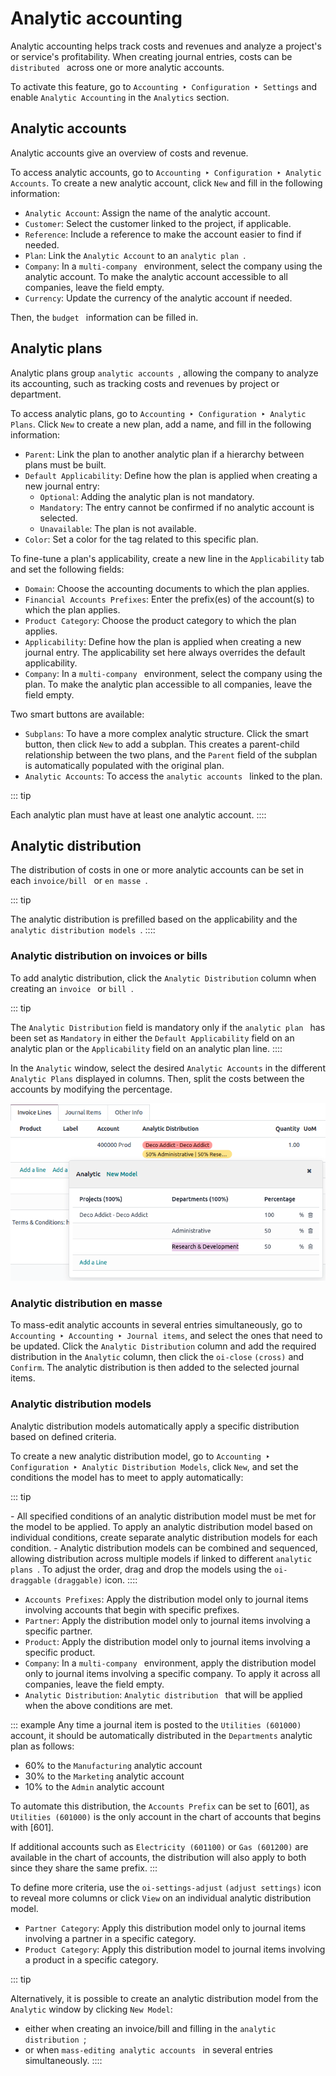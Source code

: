 # Analytic accounting

Analytic accounting helps track costs and revenues and analyze a
project\'s or service\'s profitability. When creating journal entries,
costs can be `distributed
` across one or more analytic accounts.

To activate this feature, go to
`Accounting ‣ Configuration ‣ Settings` and enable `Analytic Accounting` in the `Analytics`
section.


## Analytic accounts 

Analytic accounts give an overview of costs and revenue.

To access analytic accounts, go to
`Accounting ‣ Configuration ‣ Analytic
Accounts`. To create a new
analytic account, click `New` and
fill in the following information:

- `Analytic Account`: Assign the name
  of the analytic account.
- `Customer`: Select the customer
  linked to the project, if applicable.
- `Reference`: Include a reference to
  make the account easier to find if needed.
- `Plan`: Link the
  `Analytic Account` to an
  `analytic plan
  `.
- `Company`: In a
  `multi-company ` environment, select the company using the analytic
  account. To make the analytic account accessible to all companies,
  leave the field empty.
- `Currency`: Update the currency of
  the analytic account if needed.

Then, the `budget ` information
can be filled in.

## Analytic plans 

Analytic plans group
`analytic accounts `, allowing the company to analyze its accounting, such as
tracking costs and revenues by project or department.

To access analytic plans, go to
`Accounting ‣ Configuration ‣ Analytic Plans`. Click `New` to
create a new plan, add a name, and fill in the following information:

- `Parent`: Link the plan to another
  analytic plan if a hierarchy between plans must be built.
- `Default Applicability`: Define how
  the plan is applied when creating a new journal entry:
  - `Optional`: Adding the analytic
    plan is not mandatory.
  - `Mandatory`: The entry cannot be
    confirmed if no analytic account is selected.
  - `Unavailable`: The plan is not
    available.
- `Color`: Set a color for the tag
  related to this specific plan.

To fine-tune a plan\'s applicability, create a new line in the
`Applicability` tab and set the
following fields:

- `Domain`: Choose the accounting
  documents to which the plan applies.
- `Financial Accounts Prefixes`:
  Enter the prefix(es) of the account(s) to which the plan applies.
- `Product Category`: Choose the
  product category to which the plan applies.
- `Applicability`: Define how the
  plan is applied when creating a new journal entry. The applicability
  set here always overrides the default applicability.
- `Company`: In a
  `multi-company ` environment, select the company using the plan. To make
  the analytic plan accessible to all companies, leave the field empty.

Two smart buttons are available:

- `Subplans`: To have a more complex
  analytic structure. Click the smart button, then click
  `New` to add a subplan. This
  creates a parent-child relationship between the two plans, and the
  `Parent` field of the subplan is
  automatically populated with the original plan.
- `Analytic Accounts`: To access the
  `analytic accounts
  ` linked to the plan.

::: tip

Each analytic plan must have at least one analytic account.
::::

## Analytic distribution 

The distribution of costs in one or more analytic accounts can be set in
each `invoice/bill
` or `en masse
`.

::: tip

The analytic distribution is prefilled based on the applicability and
the `analytic
distribution models `.
::::

### Analytic distribution on invoices or bills 

To add analytic distribution, click the
`Analytic Distribution` column when
creating an `invoice ` or
`bill `.

::: tip

The `Analytic Distribution` field is
mandatory only if the `analytic plan
` has been set as `Mandatory` in either the `Default Applicability` field on an analytic plan or the
`Applicability` field on an analytic
plan line.
::::

In the `Analytic` window, select the
desired `Analytic Accounts` in the
different `Analytic Plans` displayed
in columns. Then, split the costs between the accounts by modifying the
percentage.

![create a distribution template](analytic_accounting/analytic-distribution.png)

### Analytic distribution en masse 

To mass-edit analytic accounts in several entries simultaneously, go to
`Accounting
‣ Accounting ‣ Journal items`, and select the ones that need to be updated.
Click the `Analytic Distribution`
column and add the required distribution in the
`Analytic` column, then click the
`oi-close` `(cross)` and `Confirm`. The
analytic distribution is then added to the selected journal items.

### Analytic distribution models 

Analytic distribution models automatically apply a specific distribution
based on defined criteria.

To create a new analytic distribution model, go to
`Accounting ‣ Configuration ‣
Analytic Distribution Models`,
click `New`, and set the conditions
the model has to meet to apply automatically:

::: tip

\- All specified conditions of an analytic distribution model must be
met for the model to be applied. To apply an analytic distribution model
based on individual conditions, create separate analytic distribution
models for each condition. - Analytic distribution models can be
combined and sequenced, allowing distribution across multiple models if
linked to different
`analytic plans `. To adjust the order, drag and drop the models using the
`oi-draggable`
`(draggable)` icon.
::::

- `Accounts Prefixes`: Apply the
  distribution model only to journal items involving accounts that begin
  with specific prefixes.
- `Partner`: Apply the distribution
  model only to journal items involving a specific partner.
- `Product`: Apply the distribution
  model only to journal items involving a specific product.
- `Company`: In a
  `multi-company ` environment, apply the distribution model only to journal
  items involving a specific company. To apply it across all companies,
  leave the field empty.
- `Analytic Distribution`:
  `Analytic distribution
  ` that will be applied when the above conditions are met.

::: example
Any time a journal item is posted to the
`Utilities (601000)` account, it
should be automatically distributed in the
`Departments` analytic plan as
follows:

- 60% to the `Manufacturing` analytic
  account
- 30% to the `Marketing` analytic
  account
- 10% to the `Admin` analytic account

To automate this distribution, the `Accounts Prefix` can be set to [601], as
`Utilities (601000)` is the only
account in the chart of accounts that begins with [601].

If additional accounts such as `Electricity (601100)` or `Gas (601200)`
are available in the chart of accounts, the distribution will also apply
to both since they share the same prefix.
:::

To define more criteria, use the `oi-settings-adjust` `(adjust settings)` icon
to reveal more columns or click `View` on an individual analytic distribution model.

- `Partner Category`: Apply this
  distribution model only to journal items involving a partner in a
  specific category.
- `Product Category`: Apply this
  distribution model to journal items involving a product in a specific
  category.

::: tip

Alternatively, it is possible to create an analytic distribution model
from the `Analytic` window by
clicking `New Model`:

- either when creating an invoice/bill and filling in the
  `analytic distribution
  `;
- or when `mass-editing analytic accounts
  ` in several entries simultaneously.
::::
